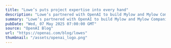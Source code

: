 ```yaml
---
title: "Lowe’s puts project expertise into every hand"
description: "Lowe’s partnered with OpenAI to build Mylow and Mylow Companion, AI-powered tools that bring expert help to both customers and store associates—making complex home improvement projects easier to plan, navigate, and complete."
summary: "Lowe’s partnered with OpenAI to build Mylow and Mylow Companion, AI-powered tools that bring expert help to both customers and store associates—making complex home improvement projects easier to plan, navigate, and complete."
pubDate: "Wed, 07 May 2025 07:00:00 GMT"
source: "OpenAI Blog"
url: "https://openai.com/blog/lowes"
thumbnail: "/assets/openai_logo.png"
---
```


